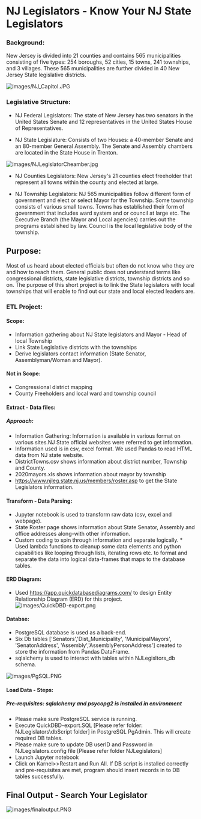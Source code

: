 # NJ Legislators - Know Your NJ State Legislators

### Background:

New Jersey is divided into 21 counties and contains 565 municipalities consisting of five types: 254 boroughs, 52 cities, 15 towns, 241 townships, and 3 villages. These 565 municipalities are further divided in 40 New Jersey State legislative districts.

![images/NJ_Capitol.JPG](images/NJ_Capitol.JPG)

### Legislative Structure:

* NJ Federal Legislators: The state of New Jersey has two senators in the United States Senate and 12 representatives in the United States House of Representatives.

* NJ State Legislature: Consists of two Houses: a 40-member Senate and an 80-member General Assembly. The Senate and Assembly chambers are located in the State House in Trenton.

![images/NJLegislatorCheamber.jpg](images/NJLegislatorCheamber.jpg)

* NJ Counties Legislators: New Jersey's 21 counties elect freeholder that represent all towns within the county and elected at large. 

* NJ Township Legislators: NJ 565 municipalities follow different form of government and elect or select Mayor for the Township. Some township consists of various small towns. Towns has established their form of government that includes ward system and or council at large etc. The Executive Branch (the Mayor and Local agencies) carries out the programs established by law. Council is the local legislative body of the township.

## Purpose:

Most of us heard about elected officials but often do not know who they are and how to reach them. General public does not understand terms like congressional districts, state legislative districts, township districts and so on. The purpose of this short project is to link the State legislators with local townships that will enable to find out our state and local elected leaders are. 

### ETL Project:

#### Scope:
* Information gathering about NJ State legislators and Mayor - Head of local Township
* Link State Legislative districts with the townships 
* Derive legislators contact information (State Senator, Assemblyman/Woman and Mayor).
	
#### Not in Scope:
* Congressional district mapping
* County Freeholders and local ward and township council 

#### **E**xtract - Data files: 
##### Approach:

* Information Gathering: Information is available in various format on various sites.NJ State official websites were referred to get information. 
* Information used is in csv, excel format. We used Pandas to read HTML data from NJ state website.
* DistrictTowns.csv shows information about district number, Township and County.
* 2020mayors.xls shows information about mayor by township
* https://www.njleg.state.nj.us/members/roster.asp to get the State Legislators information.

#### **T**ransform - Data Parsing:
* Jupyter notebook is used to transform raw data (csv, excel and webpage). 
* State Roster page shows information about State Senator, Assembly and office addresses along-with other information. 
* Custom coding to spin through information and separate logically. * Used lambda functions to cleanup some data elements and python capabilities like looping through lists, iterating rows etc. to format and separate the data into logical data-frames that maps to the database tables.

#### ERD Diagram:
* Used https://app.quickdatabasediagrams.com/ to design Entity Relationship Diagram (ERD) for this project.
![images/QuickDBD-export.png](images/QuickDBD-export.png)

#### Databse:
* PostgreSQL database is used as a back-end. 
* Six Db tables ['Senators','Dist_Municipality', 'MunicipalMayors', 'SenatorAddress', 'Assembly','AssemblyPersonAddress'] created to store the information from Pandas DataFrame. 
* sqlalchemy is used to interact with tables within NJLegisltors_db schema.

![images/PgSQL.PNG](images/PgSQL.PNG)

#### **L**oad Data - Steps:
##### Pre-requisites: sqlalchemy and psycopg2 is installed in environment

* Please make sure PostgreSQL service is running.
* Execute QuickDBD-export.SQL [Please refer folder: NJLegislators\dbScript folder] in PostgreSQL PgAdmin. This will create required DB tables.
* Please make sure to update DB userID and Password in NJLegislators.config file [Please refer folder NJLegislators]
* Launch Jupyter notebook
* Click on Karnel>>Restart and Run All. If DB script is installed correctly and pre-requisites are met, program should insert records in to DB tables successfully.

## Final Output - Search Your Legislator

![images/finaloutput.PNG](images/finaloutput.PNG)


